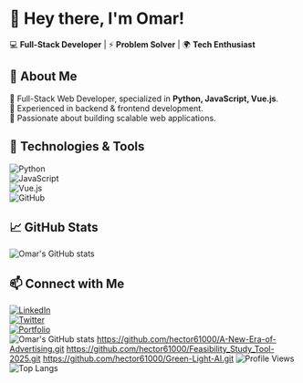 # 👋 Hey there, I'm Omar!  
💻 **Full-Stack Developer** | ⚡ **Problem Solver** | 🌍 **Tech Enthusiast**  

## 🚀 About Me  
🔹 Full-Stack Web Developer, specialized in **Python, JavaScript, Vue.js**.  
🔹 Experienced in backend & frontend development.  
🔹 Passionate about building scalable web applications.  

## 🔧 Technologies & Tools  
![Python](https://img.shields.io/badge/-Python-3776AB?logo=python&logoColor=white&style=flat)  
![JavaScript](https://img.shields.io/badge/-JavaScript-F7DF1E?logo=javascript&logoColor=black&style=flat)  
![Vue.js](https://img.shields.io/badge/-Vue.js-4FC08D?logo=vue.js&logoColor=white&style=flat)  
![GitHub](https://img.shields.io/badge/-GitHub-181717?logo=github&logoColor=white&style=flat)  

## 📈 GitHub Stats  
![Omar's GitHub stats](https://github-readme-stats.vercel.app/api?username=hector61000&show_icons=true&theme=radical)  

## 📫 Connect with Me  
[![LinkedIn](https://img.shields.io/badge/-LinkedIn-0077B5?logo=linkedin&logoColor=white&style=flat)](https://www.linkedin.com/in/omar)  
[![Twitter](https://img.shields.io/badge/-Twitter-1DA1F2?logo=twitter&logoColor=white&style=flat)](https://twitter.com/omar)  
[![Portfolio](https://img.shields.io/badge/-Portfolio-000000?logo=web&logoColor=white&style=flat)](https://cv-omar6-1.netlify.app)  
![Omar's GitHub stats](https://github-readme-stats.vercel.app/api?username=hector61000&show_icons=true&theme=radical)
https://github.com/hector61000/A-New-Era-of-Advertising.git
https://github.com/hector61000/Feasibility_Study_Tool-2025.git
https://github.com/hector61000/Green-Light-AI.git
![Profile Views](https://komarev.com/ghpvc/?username=hector61000&color=blue)
![Top Langs](https://github-readme-stats.vercel.app/api/top-langs/?username=hector61000&layout=compact&theme=radical)
